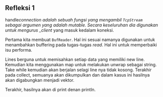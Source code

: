 ## Refleksi 1

handle*connection adalah sebuah fungsi yang mengambil `TcpStream` sebagai argumen yang adalah mutable. Secara keseluruhan dia digunakan untuk mengurus \_client* yang masuk kedalam koneksi.

Pertama kita membuat `BufReader`. Hal ini sesuai namanya digunakan untuk menambahkan buffering pada tugas-tugas _read_. Hal ini untuk memperbaiki isu performa.

Lines berguna untuk memisahkan setiap data yang memiliki new line. Kemudian kita menggunakan map untuk melakukan unwrap sebagai string. Take while kemudian akan berjalan selagi line nya tidak kosong. Terakhir pada collect, semuanya akan dikumpulkan dan dalam kasus ini hasilnya akan digabungkan menjadi vektor.

Terakhir, hasilnya akan di print denan println.
